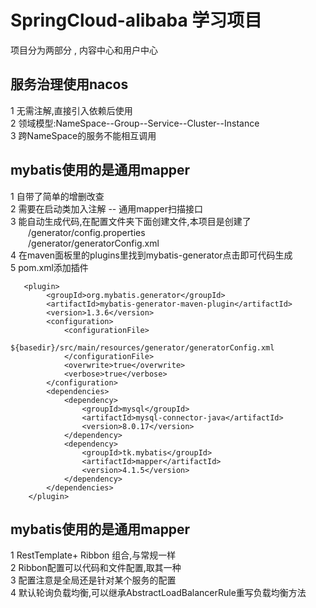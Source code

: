 # SpringCloud-alibaba 学习项目
项目分为两部分 , 内容中心和用户中心
## 服务治理使用nacos
1 无需注解,直接引入依赖后使用  
2 领域模型:NameSpace--Group--Service--Cluster--Instance  
3 跨NameSpace的服务不能相互调用

## mybatis使用的是通用mapper
1 自带了简单的增删改查  
2 需要在启动类加入注解  -- 通用mapper扫描接口  
3 能自动生成代码,在配置文件夹下面创建文件,本项目是创建了  
&emsp;&emsp;/generator/config.properties  
&emsp;&emsp;/generator/generatorConfig.xml  
4 在maven面板里的plugins里找到mybatis-generator点击即可代码生成  
5 pom.xml添加插件
```
   <plugin>
        <groupId>org.mybatis.generator</groupId>
        <artifactId>mybatis-generator-maven-plugin</artifactId>
        <version>1.3.6</version>
        <configuration>
            <configurationFile>
                ${basedir}/src/main/resources/generator/generatorConfig.xml
            </configurationFile>
            <overwrite>true</overwrite>
            <verbose>true</verbose>
        </configuration>
        <dependencies>
            <dependency>
                <groupId>mysql</groupId>
                <artifactId>mysql-connector-java</artifactId>
                <version>8.0.17</version>
            </dependency>
            <dependency>
                <groupId>tk.mybatis</groupId>
                <artifactId>mapper</artifactId>
                <version>4.1.5</version>
            </dependency>
        </dependencies>
    </plugin>
```
## mybatis使用的是通用mapper
1 RestTemplate+ Ribbon 组合,与常规一样  
2 Ribbon配置可以代码和文件配置,取其一种  
3 配置注意是全局还是针对某个服务的配置  
4 默认轮询负载均衡,可以继承AbstractLoadBalancerRule重写负载均衡方法
